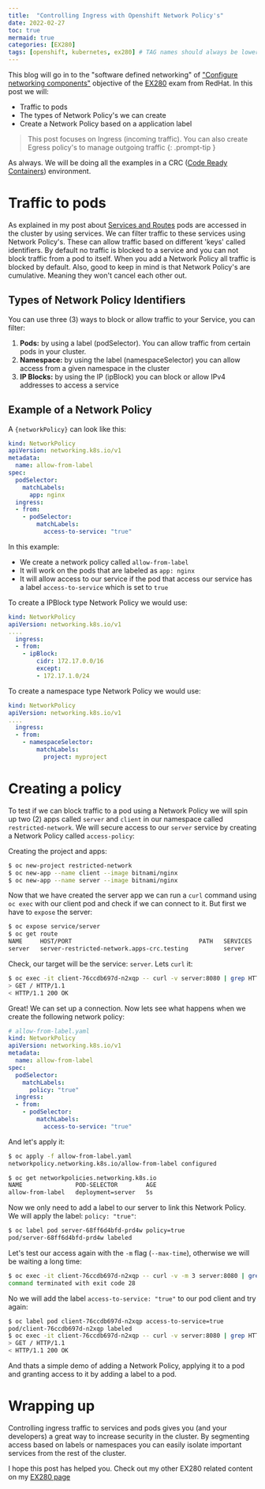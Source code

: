```yaml
---
title:  "Controlling Ingress with Openshift Network Policy's"
date: 2022-02-27
toc: true
mermaid: true
categories: [EX280]
tags: [openshift, kubernetes, ex280] # TAG names should always be lowercase
---
```


This blog will go in to the "software defined networking" of ["Configure networking components"](https://www.redhat.com/en/services/training/ex280-red-hat-certified-specialist-in-openshift-administration-exam?section=Objectives) objective of the [EX280](https://www.redhat.com/en/services/training/ex280-red-hat-certified-specialist-in-openshift-administration-exam?section=Overview) exam from RedHat. In this post we will:

- Traffic to pods
- The types of Network Policy's we can create
- Create a Network Policy based on a application label

> This post focuses on Ingress (incoming traffic). You can also create Egress policy's to manage outgoing traffic
{: .prompt-tip }


As always. We will be doing all the examples in a CRC ([Code Ready Containers](https://developers.redhat.com/products/codeready-containers/overview)) environment.

# Traffic to pods
As explained in my post about [Services and Routes]() pods are accessed in the cluster by using services. We can filter traffic to these services using Network Policy's. These can allow traffic based on different 'keys' called identifiers. By default no traffic is blocked to a service and you can not block traffic from a pod to itself. When you add a Network Policy all traffic is blocked by default.
Also, good to keep in mind is that Network Policy's are cumulative. Meaning they won't cancel each other out.

## Types of Network Policy Identifiers
You can use three (3) ways to block or allow traffic to your Service, you can filter:
1. **Pods:** by using a label (podSelector). You can allow traffic from certain pods in your cluster.
2. **Namespace:** by using the label (namespaceSelector) you can allow access from a given namespace in the cluster
3. **IP Blocks:** by using the IP (ipBlock) you can block or allow IPv4 addresses to access a service

## Example of a Network Policy
A `{networkPolicy}` can look like this:

```yaml
kind: NetworkPolicy
apiVersion: networking.k8s.io/v1
metadata:
  name: allow-from-label
spec:
  podSelector: 
    matchLabels:
      app: nginx
  ingress:
  - from:
    - podSelector: 
        matchLabels:
          access-to-service: "true"
```

In this example:
- We create a network policy called `allow-from-label`
- It will work on the pods that are labeled as `app: nginx`
- It will allow access to our service if the pod that access our service has a label `access-to-service` which is set to `true`

To create a IPBlock type Network Policy we would use:

```yaml
kind: NetworkPolicy
apiVersion: networking.k8s.io/v1
....
  ingress:
  - from:
    - ipBlock:
        cidr: 172.17.0.0/16
        except:
        - 172.17.1.0/24
```

To create a namespace type Network Policy we would use:

```yaml
kind: NetworkPolicy
apiVersion: networking.k8s.io/v1
....
  ingress:
  - from:
    - namespaceSelector:
        matchLabels:
          project: myproject
```

# Creating a policy
To test if we can block traffic to a pod using a Network Policy we will spin up two (2) apps called `server` and `client` in our namespace called `restricted-network`. We will secure access to our `server` service by creating a Network Policy called `access-policy`:

Creating the project and apps:
```bash
$ oc new-project restricted-network
$ oc new-app --name client --image bitnami/nginx
$ oc new-app --name server --image bitnami/nginx
```

Now that we have created the server app we can run a `curl` command using `oc exec` with our client pod and check if we can connect to it. But first we have to `expose` the server:

```bash
$ oc expose service/server
$ oc get route
NAME     HOST/PORT                                    PATH   SERVICES   PORT   TERMINATION   WILDCARD
server   server-restricted-network.apps-crc.testing          server     8080    None
```

Check, our target will be the service: `server`. Lets `curl` it:

```bash
$ oc exec -it client-76ccdb697d-n2xqp -- curl -v server:8080 | grep HTTP
> GET / HTTP/1.1
< HTTP/1.1 200 OK
```

Great! We can set up a connection. Now lets see what happens when we create the following network policy:

```yaml
# allow-from-label.yaml
kind: NetworkPolicy
apiVersion: networking.k8s.io/v1
metadata:
  name: allow-from-label
spec:
  podSelector:
    matchLabels:
      policy: "true"
  ingress:
  - from:
    - podSelector:
        matchLabels:
          access-to-service: "true"
```

And let's apply it:

```bash
$ oc apply -f allow-from-label.yaml
networkpolicy.networking.k8s.io/allow-from-label configured 
```
```bash
$ oc get networkpolicies.networking.k8s.io
NAME               POD-SELECTOR        AGE
allow-from-label   deployment=server   5s 
```

Now we only need to add a label to our server to link this Network Policy. We will apply the label: `policy: "true"`:

```bash
$ oc label pod server-68ff6d4bfd-prd4w policy=true
pod/server-68ff6d4bfd-prd4w labeled
```

Let's test our access again with the `-m` flag (`--max-time`), otherwise we will be waiting a long time:

```bash
$ oc exec -it client-76ccdb697d-n2xqp -- curl -v -m 3 server:8080 | grep HTTP
command terminated with exit code 28 
```

No we will add the label `access-to-service: "true"` to our pod client and try again:

```bash
$ oc label pod client-76ccdb697d-n2xqp access-to-service=true
pod/client-76ccdb697d-n2xqp labeled
$ oc exec -it client-76ccdb697d-n2xqp -- curl -v server:8080 | grep HTTP
> GET / HTTP/1.1
< HTTP/1.1 200 OK
```

And thats a simple demo of adding a Network Policy, applying it to a pod and granting access to it by adding a label to a pod. 

# Wrapping up
Controlling ingress traffic to services and pods gives you (and your developers) a great way to increase security in the cluster. By segmenting access based on labels or namespaces you can easily isolate important services from the rest of the cluster.

I hope this post has helped you. Check out my other EX280 related content on my [EX280 page](https://blog.benstein.nl/ex280/)